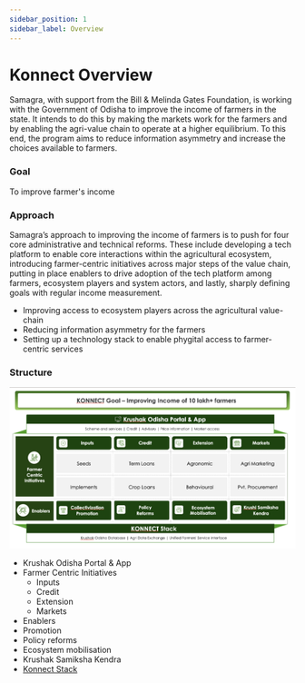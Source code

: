 ```yaml
---
sidebar_position: 1
sidebar_label: Overview
---
```

# Konnect Overview

Samagra, with support from the Bill & Melinda Gates Foundation, is working with the Government of Odisha to improve the income of farmers in the state. It intends to do this by making the markets work for the farmers and by enabling the agri-value chain to operate at a higher equilibrium. To this end, the program aims to reduce information asymmetry and increase the choices available to farmers.

### Goal

To improve farmer's income

### Approach

Samagra’s approach to improving the income of farmers is to push for four core administrative and technical reforms. These include developing a tech platform to enable core interactions within the agricultural ecosystem, introducing farmer-centric initiatives across major steps of the value chain, putting in place enablers to drive adoption of the tech platform among farmers, ecosystem players and system actors, and lastly, sharply defining goals with regular income measurement.

- Improving access to ecosystem players across the agricultural value-chain
- Reducing information asymmetry for the farmers
- Setting up a technology stack to enable phygital access to farmer-centric services

### Structure

![Konnect Overview](../images/konnect-overview.png)

* Krushak Odisha Portal & App
* Farmer Centric Initiatives
    * Inputs
    * Credit
    * Extension
    * Markets
* Enablers
* Promotion
* Policy reforms
* Ecosystem mobilisation
* Krushak Samiksha Kendra
* [Konnect Stack](../initiatives/konnect_stack/index.md)

